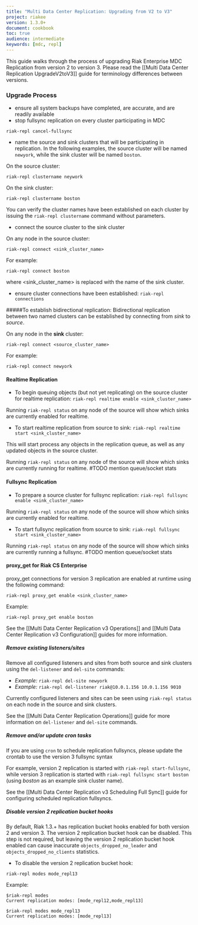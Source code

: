 ```yaml
---
title: "Multi Data Center Replication: Upgrading from V2 to V3"
project: riakee
version: 1.3.0+
document: cookbook
toc: true
audience: intermediate
keywords: [mdc, repl]
---
```


This guide walks through the process of upgrading Riak Enterprise MDC Replication from version 2 to version 3. Please read the [[Multi Data Center Replication UpgradeV2toV3]] guide for terminology differences between versions.

### Upgrade Process

* ensure all system backups have completed, are accurate, and are readily available
* stop fullsync replication on every cluster participating in MDC

`riak-repl cancel-fullsync`

* name the source and sink clusters that will be participating in replication. In the following examples, the source cluster will be named `newyork`, while the sink cluster will be named `boston`.
	
On the source cluster:

`riak-repl clustername neywork`
	
On the sink cluster:
	
`riak-repl clustername boston`

You can verify the cluster names have been established on each cluster by issuing the `riak-repl clustername` command without parameters.

* connect the source cluster to the sink cluster

On any node in the source cluster:

`riak-repl connect <sink_cluster_name>`

For example:

	riak-repl connect boston
	
where <sink_cluster_name> is replaced with the name of the sink cluster.

* ensure cluster connections have been established:
`riak-repl connections`

#####To establish bidirectional replication:
Bidirectional replication between two named clusters can be established by connecting from *sink* to *source*.

On any node in the **sink** cluster:

`riak-repl connect <source_cluster_name>`

For example:

	riak-repl connect newyork


#### Realtime Replication
* To begin queuing objects (but not yet replicating) on the source cluster for realtime replication:
`riak-repl realtime enable <sink_cluster_name>`

Running `riak-repl status` on any node of the source will show which sinks are currently enabled for realtime.

* To start realtime replication from source to sink:
`riak-repl realtime start <sink_cluster_name>`

This will start process any objects in the replication queue, as well as any updated objects in the source cluster.

Running `riak-repl status` on any node of the source will show which sinks are currently running for realtime. #TODO mention queue/socket stats

#### Fullsync Replication
* To prepare a source cluster for fullsync replication:
`riak-repl fullsync enable <sink_cluster_name>`

Running `riak-repl status` on any node of the source will show which sinks are currently enabled for realtime.

* To start fullsync replication from source to sink:
`riak-repl fullsync start <sink_cluster_name>`

Running `riak-repl status` on any node of the source will show which sinks are currently running a fullsync. #TODO mention queue/socket stats

#### proxy_get for Riak CS Enterprise

proxy_get connections for version 3 replication are enabled at runtime using the following command:

`riak-repl proxy_get enable <sink_cluster_name>`

Example:

	riak-repl proxy_get enable boston
	
See the [[Multi Data Center Replication v3 Operations]] and [[Multi Data Center Replication v3 Configuration]] guides for more information.

##### Remove existing listeners/sites

Remove all configured listeners and sites from both source and sink clusters using the `del-listener` and `del-site` commands:

* *Example:* `riak-repl del-site newyork`
* *Example:* `riak-repl del-listener riak@10.0.1.156 10.0.1.156 9010`

Currently configured listeners and sites can be seen using `riak-repl status` on each node in the source and sink clusters.

See the [[Multi Data Center Replication Operations]] guide for more information on `del-listener` and `del-site` commands.

##### Remove and/or update cron tasks

If you are using `cron` to schedule replication fullsyncs, please update the crontab to use the version 3 fullsync syntax

For example, version 2 replication is started with `riak-repl start-fullsync`, while version 3 replication is started with `riak-repl fullsync start boston` (using *boston* as an example sink cluster name).

See the [[Multi Data Center Replication v3 Scheduling Full Sync]] guide for configuring scheduled replication fullsyncs.

##### Disable version 2 replication bucket hooks

By default, Riak 1.3.+ has replication bucket hooks enabled for both version 2 and version 3. The version 2 replication bucket hook can be disabled. This step is not required, but leaving the version 2 replication bucket hook enabled can cause inaccurate `objects_dropped_no_leader` and `objects_dropped_no_clients` statistics.

* To disable the version 2 replication bucket hook:

`riak-repl modes mode_repl13`

Example:

	$riak-repl modes
	Current replication modes: [mode_repl12,mode_repl13]

	$riak-repl modes mode_repl13
	Current replication modes: [mode_repl13]


